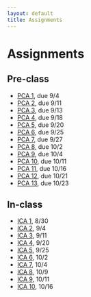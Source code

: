 ```yaml
---
layout: default
title: Assignments
---
```


# Assignments

## Pre-class

- [PCA 1](assignments/pca1.md), due 9/4
- [PCA 2](assignments/pca2.md), due 9/11
- [PCA 3](assignments/pca3.md), due 9/13
- [PCA 4](assignments/pca4.md), due 9/18
- [PCA 5](assignments/pca5.md), due 9/20
- [PCA 6](assignments/pca6.md), due 9/25
- [PCA 7](assignments/pca7.md), due 9/27
- [PCA 8](assignments/pca8.md), due 10/2
- [PCA 9](assignments/pca9.md), due 10/4
- [PCA 10](assignments/pca10.md), due 10/11
- [PCA 11](assignments/pca11.md), due 10/16
- [PCA 12](assignments/pca12.md), due 10/21
- [PCA 13](assignments/pca13.md), due 10/23

## In-class

- [ICA 1](assignments/ica1.md), 8/30
- [ICA 2](assignments/ica2.md), 9/4
- [ICA 3](assignments/ica3.md), 9/11
- [ICA 4](assignments/ica4.md), 9/20
- [ICA 5](assignments/ica5.md), 9/25
- [ICA 6](assignments/ica6.md), 10/2
- [ICA 7](assignments/ica7.md), 10/4
- [ICA 8](assignments/ica8.md), 10/9
- [ICA 9](assignments/ica9.md), 10/11
- [ICA 10](assignments/ica10.md), 10/16